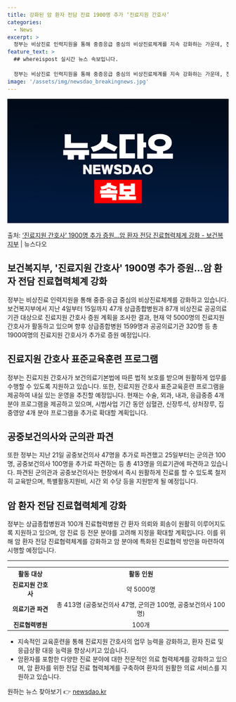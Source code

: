 ```yaml
---
title: 강화된 암 환자 전담 진료 1900명 추가 ‘진료지원 간호사’
categories:
  - News
excerpt: >
  정부는 비상진료 인력지원을 통해 중증응급 중심의 비상진료체계를 지속 강화하는 가운데, 진료지원(PA) 간호사…
feature_text: >
  ## whereispost 실시간 뉴스 속보입니다.

  정부는 비상진료 인력지원을 통해 중증응급 중심의 비상진료체계를 지속 강화하는 가운데, 진료지원(PA) 간호사…
image: '/assets/img/newsdao_breakingnews.jpg'
---
```


![뉴스다오 속보](/assets/img/newsdao_breakingnews.jpg)

<p>출처: <a href="https://newsdao.kr/3435" rel="dofollow">‘진료지원 간호사’ 1900명 추가 증원…암 환자 전담 진료협력체계 강화 - 보건복지부</a> | 뉴스다오</p>

<h2>보건복지부, '진료지원 간호사' 1900명 추가 증원…암 환자 전담 진료협력체계 강화</h2>

<p data-ke-size="size16">정부는 비상진료 인력지원을 통해 중증·응급 중심의 비상진료체계를 강화하고 있습니다. 보건복지부에서 지난 4일부터 15일까지 47개 상급종합병원과 87개 비상진료 공공의료기관 대상으로 진료지원 간호사 증원 계획을 조사한 결과, 현재 약 5000명의 진료지원 간호사가 활동하고 있으며 향후 상급종합병원 1599명과 공공의료기관 320명 등 총 1900여명의 진료지원 간호사가 추가로 증원 예정입니다.</p>

<h2 data-ke-size="size26">진료지원 간호사 표준교육훈련 프로그램</h2>

<p data-ke-size="size16">정부는 진료지원 간호사가 보건의료기본법에 따른 법적 보호를 받으며 원활하게 업무를 수행할 수 있도록 지원하고 있습니다. 또한, 진료지원 간호사 표준교육훈련 프로그램을 제공하여 내실 있는 운영을 추진할 예정입니다. 현재는 수술, 외과, 내과, 응급중증 4개 분야 프로그램을 제공하고 있으며, 시범사업 기간 동안 심혈관, 신장투석, 상처장루, 집중영양 4개 분야 프로그램을 추가로 확대할 계획입니다.</p>

<h2 data-ke-size="size26">공중보건의사와 군의관 파견</h2>

<p data-ke-size="size16">또한 정부는 지난 21일 공중보건의사 47명을 추가로 파견했고 25일부터는 군의관 100명, 공중보건의사 100명을 추가로 파견하는 등 총 413명을 의료기관에 파견하고 있습니다. 파견된 군의관과 공중보건의사는 현장에서 즉시 원활하게 진료를 할 수 있도록 철저히 교육받으며, 특별활동지원비, 시간 외 수당 등을 지원받게 될 예정입니다.</p>

<h2 data-ke-size="size26">암 환자 전담 진료협력체계 강화</h2>

<p data-ke-size="size16">정부는 상급종합병원과 100개 진료협력병원 간 환자 의뢰와 회송이 원활히 이루어지도록 지원하고 있으며, 암 진료 등 전문 분야를 고려해 지정을 확대할 계획입니다. 이를 위해 암 환자 전담 진료협력체계를 강화하고 암 분야에 특화된 진료협력 방안을 마련하여 시행할 예정입니다.</p>

<hr>

<table>
	<tr>
		<th style="text-align: center;">활동 대상</th>
		<th style="text-align: center;">활동 인원</th>
	</tr>
	<tr>
		<td style="text-align: center;"><b>진료지원 간호사</b></td>
		<td style="text-align: center;">약 5000명</td>
	</tr>
	<tr>
		<td style="text-align: center;"><b>의료기관 파견</b></td>
		<td style="text-align: center;">총 413명 (공중보건의사 47명, 군의관 100명, 공중보건의사 100명)</td>
	</tr>
	<tr>
		<td style="text-align: center;"><b>진료협력병원</b></td>
		<td style="text-align: center;">100개</td>
	</tr>
</table>

<ul>
	<li>지속적인 교육훈련을 통해 진료지원 간호사의 업무 능력을 강화하고, 환자 진료 및 응급상황 대응 능력을 향상시키고 있습니다.</li>
	<li>암환자를 포함한 다양한 진료 분야에 대한 전문적인 의료 협력체계를 강화하고 있으며, 암 환자를 위한 전담 진료 협력체계를 구축하여 환자의 원활한 의료 서비스를 지원하고 있습니다.</li>
</ul> 

원하는 뉴스 찾아보기 👉 <a href="https://newsdao.kr" rel="dofollow">newsdao.kr</a>


